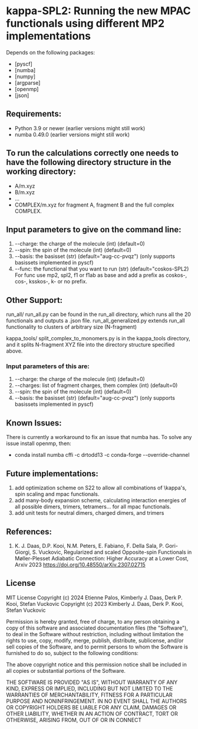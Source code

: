 # kappa-SPL2: Running the new MPAC functionals using different MP2 implementations

Depends on the following packages:
- [pyscf]
- [numba]
- [numpy]
- [argparse]
- [openmp]
- [json]

## Requirements:
* Python 3.9 or newer (earlier versions might still work)
* numba 0.49.0 (earlier versions might still work)

## To run the calculations correctly one needs to have the following directory structure in the working directory:
* A/m.xyz
* B/m.xyz
* ...
* COMPLEX/m.xyz
for fragment A, fragment B and the full complex COMPLEX.

## Input parameters to give on the command line:
1. --charge: the charge of the molecule (int) (default=0)
2. --spin: the spin of the molecule (int) (default=0)
3. --basis: the basisset (str) (default="aug-cc-pvqz") (only supports basissets implemented in pyscf) 
4. --func: the functional that you want to run (str) (default="coskos-SPL2)
For func use mp2, spl2, f1 or f1ab as base and add a prefix as coskos-, cos-, ksskos-, k- or no prefix.

## Other Support:
run_all/
run_all.py can be found in the run_all directory, which runs all the 20 functionals and outputs a .json file.
run_all_generalized.py extends run_all functionality to clusters of arbitrary size (N-fragment)

kappa_tools/
split_complex_to_monomers.py is in the kappa_tools directory, and it splits N-fragment XYZ file into the directory structure specified above.

### Input parameters of this are:
1. --charge: the charge of the molecule (int) (default=0)
2. --charges: list of fragment charges, them complex (int) (default=0)
3. --spin: the spin of the molecule (int) (default=0)
4. --basis: the basisset (str) (default="aug-cc-pvqz") (only supports basissets implemented in pyscf) 

## Known Issues:
There is currently a workaround to fix an issue that numba has.
To solve any issue install openmp, then:
- conda install numba cffi -c drtodd13 -c conda-forge --override-channel

## Future implementations:
1. add optimization scheme on S22 to allow all combinations of \kappa's, spin scaling and mpac functionals.
2. add many-body expansion scheme, calculating interaction energies of all possible dimers, trimers, tetramers... for all mpac functionals.
3. add unit tests for neutral dimers, charged dimers, and trimers 

## References:
1. K. J. Daas, D.P. Kooi, N.M. Peters, E. Fabiano, F. Della Sala, P. Gori-Giorgi, S. Vuckovic, Regularized and scaled Opposite-spin Functionals in Møller-Plesset Adiabatic Connection: Higher Accuracy at a Lower Cost, Arxiv 2023 https://doi.org/10.48550/arXiv.2307.02715

## License
MIT License
Copyright (c) 2024 Etienne Palos, Kimberly J. Daas, Derk P. Kooi, Stefan Vuckovic
Copyright (c) 2023 Kimberly J. Daas, Derk P. Kooi, Stefan Vuckovic

Permission is hereby granted, free of charge, to any person obtaining a copy
of this software and associated documentation files (the "Software"), to deal
in the Software without restriction, including without limitation the rights
to use, copy, modify, merge, publish, distribute, sublicense, and/or sell
copies of the Software, and to permit persons to whom the Software is
furnished to do so, subject to the following conditions:

The above copyright notice and this permission notice shall be included in all
copies or substantial portions of the Software.

THE SOFTWARE IS PROVIDED "AS IS", WITHOUT WARRANTY OF ANY KIND, EXPRESS OR
IMPLIED, INCLUDING BUT NOT LIMITED TO THE WARRANTIES OF MERCHANTABILITY,
FITNESS FOR A PARTICULAR PURPOSE AND NONINFRINGEMENT. IN NO EVENT SHALL THE
AUTHORS OR COPYRIGHT HOLDERS BE LIABLE FOR ANY CLAIM, DAMAGES OR OTHER
LIABILITY, WHETHER IN AN ACTION OF CONTRACT, TORT OR OTHERWISE, ARISING FROM,
OUT OF OR IN CONNECT
